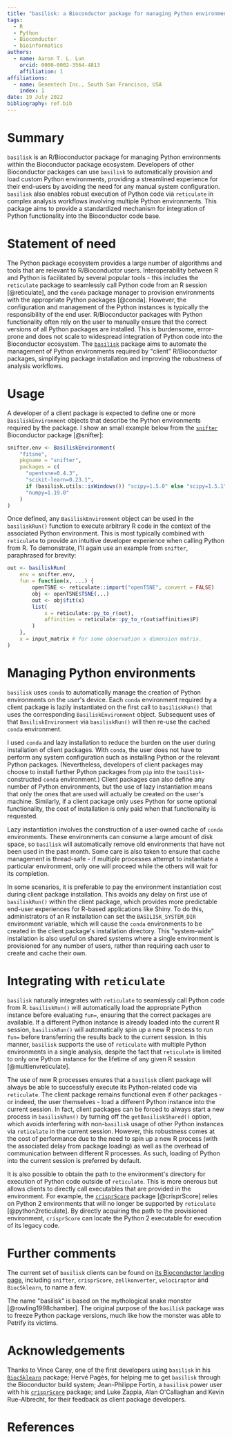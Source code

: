 ```yaml
---
title: "basilisk: a Bioconductor package for managing Python environments"
tags:
  - R
  - Python
  - Bioconductor
  - bioinformatics
authors:
  - name: Aaron T. L. Lun
    orcid: 0000-0002-3564-4813
    affiliation: 1
affiliations:
  - name: Genentech Inc., South San Francisco, USA
    index: 1
date: 19 July 2022
bibliography: ref.bib
---
```


# Summary

`basilisk` is an R/Bioconductor package for managing Python environments within the Bioconductor package ecosystem.
Developers of other Bioconductor packages can use `basilisk` to automatically provision and load custom Python environments,
providing a streamlined experience for their end-users by avoiding the need for any manual system configuration.
`basilisk` also enables robust execution of Python code via `reticulate` in complex analysis workflows involving multiple Python environments.
This package aims to provide a standardized mechanism for integration of Python functionality into the Bioconductor code base.

# Statement of need

The Python package ecosystem provides a large number of algorithms and tools that are relevant to R/Bioconductor users.
Interoperability between R and Python is facilitated by several popular tools -
this includes the `reticulate` package to seamlessly call Python code from an R session [@reticulate],
and the `conda` package manager to provision environments with the appropriate Python packages [@conda].
However, the configuration and management of the Python instances is typically the responsibility of the end user.
R/Bioconductor packages with Python functionality often rely on the user to manually ensure that the correct versions of all Python packages are installed.
This is burdensome, error-prone and does not scale to widespread integration of Python code into the Bioconductor ecosystem.
The [`basilisk`](https://bioconductor.org/packages/bioconductor) package aims to automate the management of Python environments required by "client" R/Bioconductor packages,
simplifying package installation and improving the robustness of analysis workflows.

# Usage

A developer of a client package is expected to define one or more `BasiliskEnvironment` objects that describe the Python environments required by the package.
I show an small example below from the [`snifter`](https://bioconductor.org/packages/snifter) Bioconductor package [@snifter]:

```r
snifter.env <- BasiliskEnvironment(
    "fitsne",
    pkgname = "snifter",
    packages = c(
      "opentsne=0.4.3",
      "scikit-learn=0.23.1",
      if (basilisk.utils::isWindows()) "scipy=1.5.0" else "scipy=1.5.1",
      "numpy=1.19.0"
    )
)
```

Once defined, any `BasiliskEnvironment` object can be used in the `basiliskRun()` function to execute arbitrary R code in the context of the associated Python environment.
This is most typically combined with `reticulate` to provide an intuitive developer experience when calling Python from R.
To demonstrate, I'll again use an example from `snifter`, paraphrased for brevity:

```r
out <- basiliskRun(
    env = snifter.env,
    fun = function(x, ...) {
        openTSNE <- reticulate::import("openTSNE", convert = FALSE)
        obj <- openTSNE$TSNE(...)
        out <- obj$fit(x)
        list(
            x = reticulate::py_to_r(out),
            affinities = reticulate::py_to_r(out$affinities$P)
        )
    },
    x = input_matrix # for some observation x dimension matrix.
)
```

# Managing Python environments

`basilisk` uses `conda` to automatically manage the creation of Python environments on the user's device.
Each `conda` environment required by a client package is lazily instantiated on the first call to `basiliskRun()` that uses the corresponding `BasiliskEnvironment` object.
Subsequent uses of that `BasiliskEnvironment` via `basiliskRun()` will then re-use the cached `conda` environment. 

I used `conda` and lazy installation to reduce the burden on the user during installation of client packages.
With `conda`, the user does not have to perform any system configuration such as installing Python or the relevant Python packages.
(Nevertheless, developers of client packages may choose to install further Python packages from `pip` into the `basilisk`-constructed `conda` environment.)
Client packages can also define any number of Python environments, but the use of lazy instantiation means that only the ones that are used will actually be created on the user's machine.
Similarly, if a client package only uses Python for some optional functionality, the cost of installation is only paid when that functionality is requested.

Lazy instantiation involves the construction of a user-owned cache of `conda` environments.
These environments can consume a large amount of disk space, so `basilisk` will automatically remove old environments that have not been used in the past month.
Some care is also taken to ensure that cache management is thread-safe -
if multiple processes attempt to instantiate a particular environment, only one will proceed while the others will wait for its completion.

In some scenarios, it is preferable to pay the environment instantiation cost during client package installation. 
This avoids any delay on first use of `basiliskRun()` within the client package, which provides more predictable end-user experiences for R-based applications like Shiny.
To do this, administrators of an R installation can set the `BASILISK_SYSTEM_DIR` environment variable, which will cause the `conda` environments to be created in the client package's installation directory.
This "system-wide" installation is also useful on shared systems where a single environment is provisioned for any number of users, rather than requiring each user to create and cache their own.

# Integrating with `reticulate`

`basilisk` naturally integrates with `reticulate` to seamlessly call Python code from R.
`basiliskRun()` will automatically load the appropriate Python instance before evaluating `fun=`, ensuring that the correct packages are available.
If a different Python instance is already loaded into the current R session, `basiliskRun()` will automatically spin up a new R process to run `fun=` before transferring the results back to the current session.
In this manner, `basilisk` supports the use of `reticulate` with multiple Python environments in a single analysis,
despite the fact that `reticulate` is limited to only one Python instance for the lifetime of any given R session [@multienvreticulate].

The use of new R processes ensures that a `basilisk` client package will always be able to successfully execute its Python-related code via `reticulate`.
The client package remains functional even if other packages - or indeed, the user themselves - load a different Python instance into the current session.
In fact, client packages can be forced to always start a new process in `basiliskRun()` by turning off the `getBasiliskShared()` option,
which avoids interfering with non-`basilisk` usage of other Python instances via `reticulate` in the current session.
However, this robustness comes at the cost of performance due to the need to spin up a new R process (with the associated delay from package loading) as well as the overhead of communication between different R processes.
As such, loading of Python into the current session is preferred by default. 

It is also possible to obtain the path to the environment's directory for execution of Python code outside of `reticulate`.
This is more onerous but allows clients to directly call executables that are provided in the environment. 
For example, the [`crisprScore`](https://bioconductor.org/packages/crisprScore) package [@crisprScore] relies on Python 2 environments that will no longer be supported by `reticulate` [@python2reticulate].
By directly acquiring the path to the provisioned environment, `crisprScore` can locate the Python 2 executable for execution of its legacy code.

# Further comments

The current set of `basilisk` clients can be found on [its Bioconductor landing page](https://bioconductor.org/packages/basilisk),
including `snifter`, `crisprScore`, `zellkonverter`, `velociraptor` and `BiocSklearn`, to name a few.

The name "basilisk" is based on the mythological snake monster [@rowling1998chamber].
The original purpose of the `basilisk` package was to freeze Python package versions, much like how the monster was able to Petrify its victims.

# Acknowledgements

Thanks to Vince Carey, one of the first developers using `basilisk` in his [`BiocSklearn`](https://bioconductor.org/packages/BiocSklearn) package;
Hervé Pagès, for helping me to get `basilisk` through the Bioconductor build system;
Jean-Philippe Fortin, a `basilisk` power user with his [`crisprScore`](https://bioconductor.org/packages/crisprScore) package;
and Luke Zappia, Alan O'Callaghan and Kevin Rue-Albrecht, for their feedback as client package developers. 

# References

